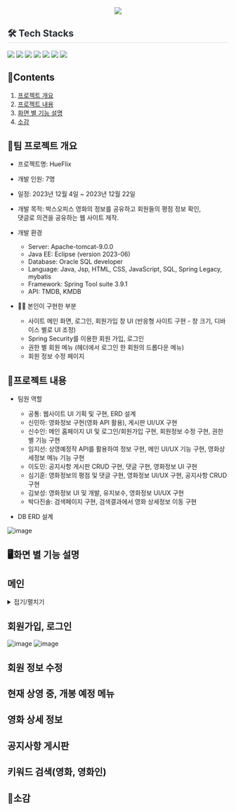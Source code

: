 <div align= "center">
    <img src="https://capsule-render.vercel.app/api?type=soft&color=0:,100:030303&height=120&text=Hueflix&animation=&fontColor=ffffff&fontSize=70" />
</div>

<div style="text-align: left;">
    <h2 style="border-bottom: 1px solid #d8dee4; color: #282d33;"> 🛠️ Tech Stacks </h2>
    <div style="margin: ; text-align: left;" "text-align: left;"> <img src="https://img.shields.io/badge/Apache Tomcat-F8DC75?style=flat-square&logo=Apache Tomcat&logoColor=white">
          <img src="https://img.shields.io/badge/CSS3-1572B6?style=flat-square&logo=CSS3&logoColor=white">
          <img src="https://img.shields.io/badge/HTML5-E34F26?style=flat-square&logo=HTML5&logoColor=white">
          <img src="https://img.shields.io/badge/Java-007396?style=flat-square&logo=Java&logoColor=white">
          <img src="https://img.shields.io/badge/Javascript-F7DF1E?style=flat-square&logo=Javascript&logoColor=white">
          <img src="https://img.shields.io/badge/Oracle-F80000?style=flat-square&logo=Oracle&logoColor=white">
          <img src="https://img.shields.io/badge/Spring-6DB33F?style=flat-square&logo=Spring&logoColor=white">
    </div>
</div>
    
## 📃Contents

1. [프로젝트 개요](#프로젝트-개요)<br>
2. [프로젝트 내용](#프로젝트-내용)<br>
3. [화면 별 기능 설명](#화면-별-기능-설명)<br>
4. [소감](#소감)<br>
   

## 📌팀 프로젝트 개요
- 프로젝트명: HueFlix

- 개발 인원: 7명

- 일정: 2023년 12월 4일 ~ 2023년 12월 22일
  
- 개발 목적: 박스오피스 영화의 정보를 공유하고 회원들의 평점 정보 확인,<br>
            댓글로 의견을 공유하는 웹 사이트 제작. 
  
- 개발 환경
    - Server: Apache-tomcat-9.0.0
    - Java EE: Eclipse (version 2023-06)
    - Database: Oracle SQL developer
    - Language: Java, Jsp, HTML, CSS, JavaScript, SQL, Spring Legacy, mybatis
    - Framework: Spring Tool suite 3.9.1
    - API: TMDB, KMDB

- 👩‍🔧 본인이 구현한 부분
  - 사이트 메인 화면, 로그인, 회원가입 창 UI (반응형 사이트 구현 - 창 크기, 디바이스 별로 UI 조정)
  - Spring Security를 이용한 회원 가입, 로그인
  - 권한 별 회원 메뉴 (헤더에서 로그인 한 회원의 드롭다운 메뉴)
  - 회원 정보 수정 페이지

## 🔎프로젝트 내용

- 팀원 역할

    - 공통: 웹사이트 UI 기획 및 구현, ERD 설계
    - 신민하: 영화정보 구현(영화 API 활용), 게시판 UI/UX 구현
    - 신수인: 메인 홈페이지 UI 및 로그인/회원가입 구현, 회원정보 수정 구현, 권한별 기능 구현
    - 임지선: 상영예정작 API를 활용하여 정보 구현, 메인 UI/UX 기능 구현, 영화상세정보 메뉴 기능 구현
    - 이도민: 공지사항 게시판 CRUD 구현, 댓글 구현, 영화정보 UI 구현
    - 심기훈: 영화정보의 평점 및 댓글 구현, 영화정보 UI/UX 구현, 공지사항 CRUD 구현
    - 김보성: 영화정보 UI 및 개발, 유지보수, 영화정보 UI/UX 구현
    - 박다진솔: 검색페이지 구현, 검색결과에서 영화 상세정보 이동 구현

- DB ERD 설계

![image](https://github.com/SuinShin/Hueflix/assets/148019115/48569f67-e6cf-421c-8328-8a4e334d8bb6)


## 🖥화면 별 기능 설명

## 메인

<details>
<summary>접기/펼치기</summary>

<br>

- 프로젝트를 실행하면 가장 먼저 표시되는 화면인 만큼, 시각적인 요소에 중점을 두었다.
- Swiper.js를 이용하여, 각 섹션별 영화의 정보와 랭킹을 TMDB에서 받아와 동적으로 슬라이드에 삽입하였다.
- JavaScript Ajax함수를 사용하여 TMDB API의 데이터를 요청하였다.
- API에서 반환한 JSON형식의 데이터를 받아와 처리하였다.
- 포스터를 클릭하면 해당 영화의 상세 정보 창으로 이동한다.

<br>

![image](https://github.com/SuinShin/Hueflix/assets/148019115/a58e2512-e1c4-481a-ba3d-e975635931ac)

<br>

- 해상도 별로 슬라이드의 갯수와 폰트 사이즈를 조정하여 반응형 웹을 구현했다.
- 화면 해상도에 따라 최소 2개 ~ 최대 7개 사이로 슬라이드 갯수가 동적으로 조정된다.

<br>

<img src="https://github.com/SuinShin/Hueflix/assets/148019115/57351974-80f8-4c35-9265-68d968cfacaa" width="350" height="auto">
<img src="https://github.com/SuinShin/Hueflix/assets/148019115/d2cf7595-ccd3-48aa-bd29-5ec1d4503a2d" width="700" height="auto">

<br>

</details>




## 회원가입, 로그인
![image](https://github.com/SuinShin/Hueflix/assets/148019115/41af8506-aa43-4aaa-b144-c0ef7c39c743)
![image](https://github.com/SuinShin/Hueflix/assets/148019115/fcb7ab15-1779-469a-b224-c9a63b1807a1)


## 회원 정보 수정

## 현재 상영 중, 개봉 예정 메뉴

## 영화 상세 정보

## 공지사항 게시판

## 키워드 검색(영화, 영화인)

## 📓소감
